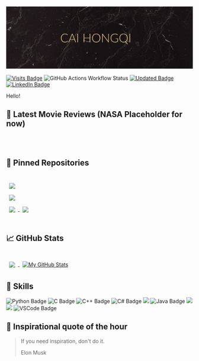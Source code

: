 [![Hongqi's GitHub Banner](./assets/mainBanner.png)](https://google.com)

[![Visits Badge](https://badges.pufler.dev/visits/SharpWoofer/SharpWoofer)](https://badges.pufler.dev)
![GitHub Actions Workflow Status](https://img.shields.io/github/actions/workflow/status/SharpWoofer/SharpWoofer/blog-post-workflow.yml?style=flat)
[![Updated Badge](https://badges.pufler.dev/updated/SharpWoofer/SharpWoofer)](https://badges.pufler.dev)
[![LinkedIn Badge](https://img.shields.io/badge/LinkedIn-Profile-informational?style=flat&logo=linkedin&logoColor=white&color=0D76A8)](https://www.linkedin.com/in/hongqicai/)


Hello!

## 📝 Latest Movie Reviews (NASA Placeholder for now)

<br>

<!-- BLOG-POST-LIST:START -->

<!-- BLOG-POST-LIST:END -->

<br> 

## 📌 Pinned Repositories

<br>

<a href="https://github.com/J0JIng/SC2002-CAMs-Project">
  <img align="center" style="margin:0.5rem" src="https://github-readme-stats.vercel.app/api/pin/?username=J0JIng&repo=SC2002-CAMs-Project&title_color=ffffff&text_color=c9cacc&icon_color=4AB197&bg_color=1A2B34" />
</a>

<br>

<a href="https://github.com/SharpWoofer/TikTok-Tech-Immersion-Assignment-2023">
  <img align="center" style="margin:0.5rem" src="https://github-readme-stats.vercel.app/api/pin/?username=SharpWoofer&repo=TikTok-Tech-Immersion-Assignment-2023&title_color=ffffff&text_color=c9cacc&icon_color=4AB197&bg_color=1A2B34" />
</a>

<br>

<a href="https://github.com/SharpWoofer/spotify-song-popularity">
  <img align="center" style="margin:0.5rem" src="https://github-readme-stats.vercel.app/api/pin/?username=SharpWoofer&repo=spotify-song-popularity&title_color=ffffff&text_color=c9cacc&icon_color=4AB197&bg_color=1A2B34" />
</a>

<a href="https://github.com/SharpWoofer/Whatsapp-RSVP">
  <img align="center" style="margin:0.5rem" src="https://github-readme-stats.vercel.app/api/pin/?username=SharpWoofer&repo=Whatsapp-RSVP&title_color=ffffff&text_color=c9cacc&icon_color=4AB197&bg_color=1A2B34" />
</a>

<br>
<br>

## &#x1f4c8; GitHub Stats

<br>

<a href="https://github.com/SharpWoofer">
  <img align="center" style="margin:0.5rem" src="https://github-readme-stats.vercel.app/api/top-langs/?username=SharpWoofer&hide=html,css&title_color=ffffff&text_color=c9cacc&icon_color=4AB197&bg_color=1A2B34" />
</a>

<a href="https://github.com/SharpWoofer">
  <img align="center" style="margin:0.5rem" src="https://github-readme-stats.vercel.app/api?username=SharpWoofer&show_icons=true&line_height=27&count_private=true&title_color=ffffff&text_color=c9cacc&icon_color=4AB097&bg_color=1A2B34" alt="My GitHub Stats" />
</a>

<br>

## 💼 Skills

![Python Badge](https://img.shields.io/badge/Code-Python-informational?style=flat&logo=python&logoColor=White&labelColor=White&color=4AB197)
![C Badge](https://img.shields.io/badge/Code-C-informational?style=flat&logo=C&labelColor=White&color=4AB197)
![C++ Badge](https://img.shields.io/badge/Code-C%2B%2B-informational?style=flat&logo=cplusplus&labelColor=White&color=4AB197)
![C# Badge](https://img.shields.io/badge/Code-C%23-informational?style=flat&logo=csharp&labelColor=White&color=4AB197)
![](https://img.shields.io/badge/Code-.NET-informational?style=flat&logo=.net&logoColor=white&color=4AB197)
![Java Badge](https://img.shields.io/badge/Code-Java-informational?style=flat&logo=Java&logoColor=white&color=4AB197)
![](https://img.shields.io/badge/Code-JavaScript-informational?style=flat&logo=JavaScript&logoColor=white&color=4AB197)
![](https://img.shields.io/badge/Tools-GitHub-informational?style=flat&logo=GitHub&logoColor=white&color=4AB197)
![VSCode Badge](https://img.shields.io/badge/IDE-VSCode-informational?style=flat&logo=visualstudiocode&logoColor=White&labelColor=White&color=4AB197)


## 📣 Inspirational quote of the hour

> If you need inspiration, don't do it.
>
> <p>Elon Musk</p>
